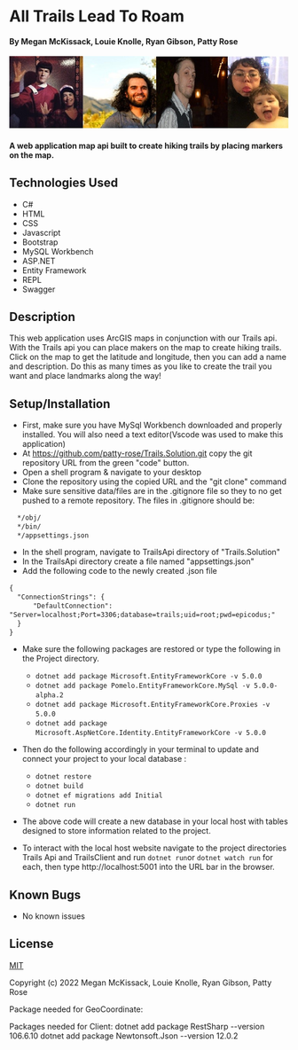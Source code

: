 # All Trails Lead To Roam

#### By Megan McKissack, Louie Knolle, Ryan Gibson, Patty Rose

![Dev Team](/img/devsPic.jpg)

#### A web application map api built to create hiking trails by placing markers on the map.

## Technologies Used

* C#
* HTML
* CSS
* Javascript
* Bootstrap
* MySQL Workbench
* ASP.NET
* Entity Framework
* REPL
* Swagger

## Description

This web application uses ArcGIS maps in conjunction with our Trails api. With the Trails api you can place makers on the map to create hiking trails. Click on the map to get the latitude and longitude, then you can add a name and description. Do this as many times as you like to create the trail you want and place landmarks along the way!

## Setup/Installation

* First, make sure you have MySql Workbench downloaded and properly installed. You will also need a text editor(Vscode was used to make this application)
* At https://github.com/patty-rose/Trails.Solution.git copy the git repository URL from the green "code" button.
* Open a shell program & navigate to your desktop
* Clone the repository using the copied URL and the "git clone" command
* Make sure sensitive data/files are in the .gitignore file so they to no get pushed to a remote repository. The files in .gitignore should be:

```
  */obj/
  */bin/
  */appsettings.json
```

* In the shell program, navigate to TrailsApi directory of "Trails.Solution"
* In the TrailsApi directory create a file named "appsettings.json"
* Add the following code to the newly created .json file
```
{
  "ConnectionStrings": {
      "DefaultConnection": "Server=localhost;Port=3306;database=trails;uid=root;pwd=epicodus;"
  }
}
```
* Make sure the following packages are restored or type the following in the Project directory.
  * `dotnet add package Microsoft.EntityFrameworkCore -v 5.0.0`
  * `dotnet add package Pomelo.EntityFrameworkCore.MySql -v 5.0.0-alpha.2`
  * `dotnet add package Microsoft.EntityFrameworkCore.Proxies -v 5.0.0`
  * `dotnet add package Microsoft.AspNetCore.Identity.EntityFrameworkCore -v 5.0.0`
* Then do the following accordingly in your terminal to update and connect your project to your local database :
  * `dotnet restore`
  * `dotnet build`
  * `dotnet ef migrations add Initial`
  * `dotnet run`

* The above code will create a new database in your local host with tables designed to store information related to the project.
* To interact with the local host website navigate to the project directories Trails Api and TrailsClient and run `dotnet run`or `dotnet watch run` for each, then type http://localhost:5001 into the URL bar in the browser.

## Known Bugs

* No known issues

## License

[MIT](LICENSE)

Copyright (c) 2022 Megan McKissack, Louie Knolle, Ryan Gibson, Patty Rose




Package needed for GeoCoordinate:

Packages needed for Client:
dotnet add package RestSharp --version 106.6.10
dotnet add package Newtonsoft.Json --version 12.0.2

